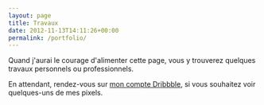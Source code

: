 ```yaml
---
layout: page
title: Travaux
date: 2012-11-13T14:11:26+00:00
permalink: /portfolio/
---
```

Quand j'aurai le courage d'alimenter cette page, vous y trouverez quelques travaux personnels ou professionnels.

En attendant, rendez-vous sur [mon compte Dribbble](http://dribbble.com/nighcrawl), si vous souhaitez voir quelques-uns de mes pixels.